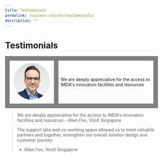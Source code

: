 ```yaml
---
title: Testimonials
permalink: /success-stories/testimonials/
description: ""
---
```

# Testimonials
<table>
	<tr>
		<td style="border: 15px solid grey; width:33%; text-align: center; vertical-align:middle;"><img src="/images/Community/Mentors/alan-hellawell.png"></td>
		<td style="border: 15px solid grey; vertical-align:middle;">We are deeply appreciative for the access to IMDA's innovation facilities and resources</td>
	</tr>
</table>


<blockquote>
We are deeply appreciative for the access to IMDA's innovation facilities and resources
- Allen Foo, VooX Singapore
</blockquote>

> The support labs and co-working space allowed us to meet valuable partners and together, strengthen our overall solution design and customer journey.
>- Allen Foo, VooX Singapore